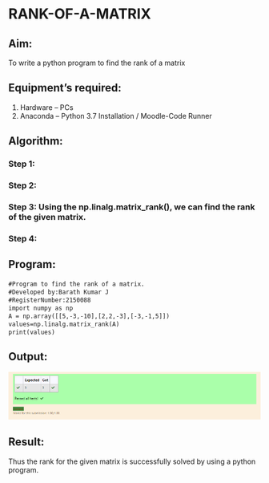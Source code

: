 # RANK-OF-A-MATRIX
## Aim:
To write a python program to find the rank of a matrix
## Equipment’s required:
1. 	Hardware – PCs
2. 	Anaconda – Python 3.7 Installation / Moodle-Code Runner
## Algorithm:
### Step 1: 
### Step 2: 
### Step 3: Using the np.linalg.matrix_rank(), we can find the rank of the given matrix.
### Step 4: 
## Program:
~~~
#Program to find the rank of a matrix.
#Developed by:Barath Kumar J
#RegisterNumber:2150088
import numpy as np
A = np.array([[5,-3,-10],[2,2,-3],[-3,-1,5]])
values=np.linalg.matrix_rank(A)
print(values)
~~~
## Output:
![output](1.PNG)
## Result:
Thus the rank for the given matrix is successfully solved by  using a python program.

